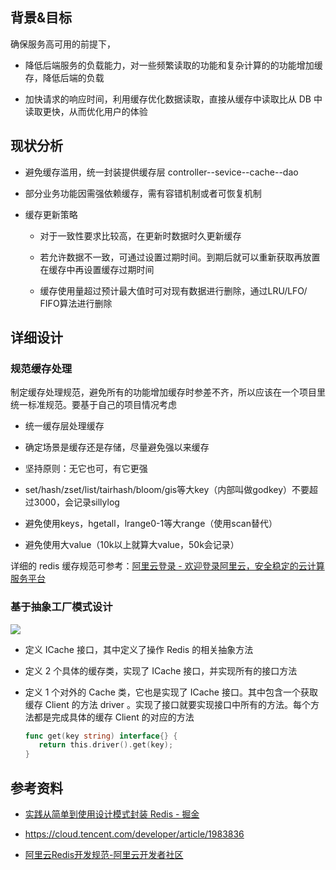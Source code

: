 ## 背景&目标

确保服务高可用的前提下，

- 降低后端服务的负载能力，对一些频繁读取的功能和复杂计算的的功能增加缓存，降低后端的负载

- 加快请求的响应时间，利用缓存优化数据读取，直接从缓存中读取比从 DB 中读取更快，从而优化用户的体验

## 现状分析

- 避免缓存滥用，统一封装提供缓存层 controller--sevice--cache--dao

- 部分业务功能因需强依赖缓存，需有容错机制或者可恢复机制

- 缓存更新策略
  
  - 对于一致性要求比较高，在更新时数据时久更新缓存
  
  - 若允许数据不一致，可通过设置过期时间。到期后就可以重新获取再放置在缓存中再设置缓存过期时间
  
  - 缓存使用量超过预计最大值时可对现有数据进行删除，通过LRU/LFO/
    FIFO算法进行删除

## 详细设计

### 规范缓存处理

制定缓存处理规范，避免所有的功能增加缓存时参差不齐，所以应该在一个项目里统一标准规范。要基于自己的项目情况考虑

- 统一缓存层处理缓存

- 确定场景是缓存还是存储，尽量避免强以来缓存

- 坚持原则：无它也可，有它更强

- set/hash/zset/list/tairhash/bloom/gis等大key（内部叫做godkey）不要超过3000，会记录sillylog

- 避免使用keys，hgetall，lrange0-1等大range（使用scan替代）

- 避免使用大value（10k以上就算大value，50k会记录）

详细的 redis 缓存规范可参考：[阿里云登录 - 欢迎登录阿里云，安全稳定的云计算服务平台](https://developer.aliyun.com/article/531067)

### 基于抽象工厂模式设计

![](https://cdn.nlark.com/yuque/0/2022/jpeg/25403370/1657375105027-304383bc-6932-491c-868e-6ed4ab26ddb6.jpeg)

- 定义 ICache 接口，其中定义了操作 Redis 的相关抽象方法

- 定义 2 个具体的缓存类，实现了 ICache 接口，并实现所有的接口方法

- 定义 1 个对外的 Cache 类，它也是实现了 ICache 接口。其中包含一个获取缓存 Client 的方法 driver 。实现了接口就要实现接口中所有的方法。每个方法都是完成具体的缓存 Client 的对应的方法
  
  ```go
  func get(key string) interface{} {  
     return this.driver().get(key);  
  }
  ```

## 参考资料

- [实践从简单到使用设计模式封装 Redis - 掘金](https://juejin.cn/post/7120107593854353416)

- https://cloud.tencent.com/developer/article/1983836

- [阿里云Redis开发规范-阿里云开发者社区](https://developer.aliyun.com/article/531067)



